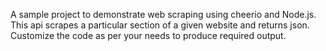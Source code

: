 A sample project to demonstrate web scraping using cheerio and Node.js.
This api scrapes a particular section of a given website and returns json.
Customize the code as per your needs to produce required output.

